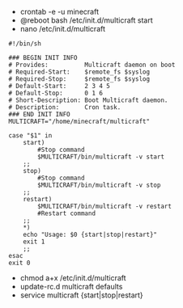 * crontab -e -u minecraft
* @reboot bash /etc/init.d/multicraft start
* nano /etc/init.d/multicraft

<pre><code>#!/bin/sh

### BEGIN INIT INFO
# Provides:          Multicraft daemon on boot
# Required-Start:    $remote_fs $syslog
# Required-Stop:     $remote_fs $syslog
# Default-Start:     2 3 4 5
# Default-Stop:      0 1 6
# Short-Description: Boot Multicraft daemon.
# Description:       Cron task.
### END INIT INFO
MULTICRAFT="/home/minecraft/multicraft"

case "$1" in
    start)
        #Stop command
        $MULTICRAFT/bin/multicraft -v start
    ;;
    stop)
        #Stop command
        $MULTICRAFT/bin/multicraft -v stop
    ;;
    restart)
        $MULTICRAFT/bin/multicraft -v restart
        #Restart command
    ;;
    *)
    echo "Usage: $0 {start|stop|restart}"
    exit 1
    ;;
esac
exit 0
</code></pre> 

* chmod a+x /etc/init.d/multicraft 
* update-rc.d multicraft defaults 
* service multicraft {start|stop|restart}

